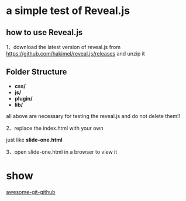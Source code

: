# a simple test of Reveal.js

## how to use Reveal.js

1、download the latest version of reveal.js from <https://github.com/hakimel/reveal.js/releases> and unzip it

## Folder Structure
- **css/** 
- **js/**
- **plugin/**
- **lib/**

all above are necessary for testing the reveal.js and do not delete them!!

2、replace the index.html with your own

just like **slide-one.html** 

3、open slide-one.html in a browser to view it

# show

[awesome-git-github](http:mingxingteam.github.io/everything-i-konw-about-git-github/awesome-git-github.html) 
